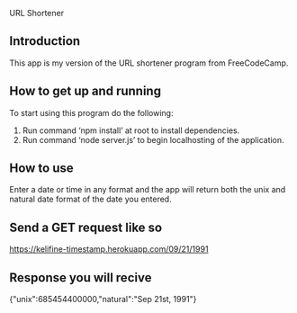 URL Shortener


Introduction
------------------
This app is my version of the URL shortener program from FreeCodeCamp. 
 
How to get up and running
-----------------
To start using this program do the following:  
1. Run command ‘npm install’ at root to install dependencies.  
2. Run command ‘node server.js’ to begin localhosting of the application.  
 
How to use
----------------
Enter a date or time in any format and the app will return both the unix and natural date format of the date you entered.

Send a GET request like so 
----------------------------
https://kelifine-timestamp.herokuapp.com/09/21/1991


Response you will recive 
----------------------------

{"unix":685454400000,"natural":"Sep 21st, 1991"}

